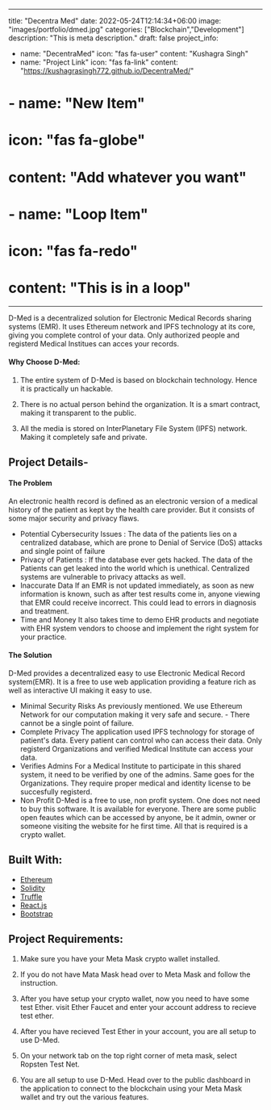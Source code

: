 
---
title: "Decentra Med"
date: 2022-05-24T12:14:34+06:00
image: "images/portfolio/dmed.jpg"
categories: ["Blockchain","Development"]
description: "This is meta description."
draft: false
project_info:
- name: "DecentraMed"
  icon: "fas fa-user"
  content: "Kushagra Singh"
- name: "Project Link"
  icon: "fas fa-link"
  content: "https://kushagrasingh772.github.io/DecentraMed/"
# - name: "New Item"
#   icon: "fas fa-globe"
#   content: "Add whatever you want"
# - name: "Loop Item"
#   icon: "fas fa-redo"
#   content: "This is in a loop"
---

D-Med is a decentralized solution for Electronic Medical Records sharing systems (EMR). It uses Ethereum network and IPFS technology at its core, giving you complete control of your data. Only authorized people and registerd Medical Institues can acces your records.

#### Why Choose D-Med:

1) The entire system of D-Med is based on blockchain technology. Hence it is practically un hackable.
   
2) There is no actual person behind the organization. It is a smart contract, making it transparent to the public.

3) All the media is stored on InterPlanetary File System (IPFS) network. Making it completely safe and private.


## Project Details-


#### The Problem
An electronic health record is defined as an electronic version of a medical history of the patient as kept by the health care provider. But it consists of some major security and privacy flaws.

- Potential Cybersecurity Issues : The data of the patients lies on a centralized database, which are prone to Denial of Service (DoS) attacks and single point of failure
- Privacy of Patients : If the database ever gets hacked. The data of the Patients can get leaked into the world which is unethical. Centralized systems are vulnerable to privacy attacks as well.
- Inaccurate Data If an EMR is not updated immediately, as soon as new information is known, such as after test results come in, anyone viewing that EMR could receive incorrect. This could lead to errors in diagnosis and treatment.
- Time and Money It also takes time to demo EHR products and negotiate with EHR system vendors to choose and implement the right system for your practice.

#### The Solution
D-Med provides a decentralized easy to use Electronic Medical Record system(EMR). It is a free to use web application providing a feature rich as well as interactive UI making it easy to use.

- Minimal Security Risks As previously mentioned. We use Ethereum Network for our computation making it very safe and secure.   - There cannot be a single point of failure.
- Complete Privacy The application used IPFS technology for storage of patient's data. Every patient can control who can access their data. Only registerd Organizations and verified Medical Institute can access your data.
- Verifies Admins For a Medical Institute to participate in this shared system, it need to be verified by one of the admins. Same goes for the Organizations. They require proper medical and identity license to be succesfully registerd.
- Non Profit D-Med is a free to use, non profit system. One does not need to buy this software. It is available for everyone. There are some public open feautes which can be accessed by anyone, be it admin, owner or someone visiting the website for he first time. All that is required is a crypto wallet.

## Built With:
- [Ethereum](https://ethereum.org/en/)
- [Solidity](https://soliditylang.org/)
- [Truffle](https://trufflesuite.com/)
- [React.js](https://reactjs.org/)
- [Bootstrap](https://getbootstrap.com)
  
## Project Requirements:

1) Make sure you have your Meta Mask crypto wallet installed.
   
2) If you do not have Mata Mask head over to Meta Mask and follow the instruction.

3) After you have setup your crypto wallet, now you need to have some test Ether. visit Ether Faucet and enter your account address to recieve test ether.

4) After you have recieved Test Ether in your account, you are all setup to use D-Med.
   
5) On your network tab on the top right corner of meta mask, select Ropsten Test Net.
   
6) You are all setup to use D-Med. Head over to the public dashboard in the application to connect to the blockchain using your Meta Mask wallet and try out the various features.